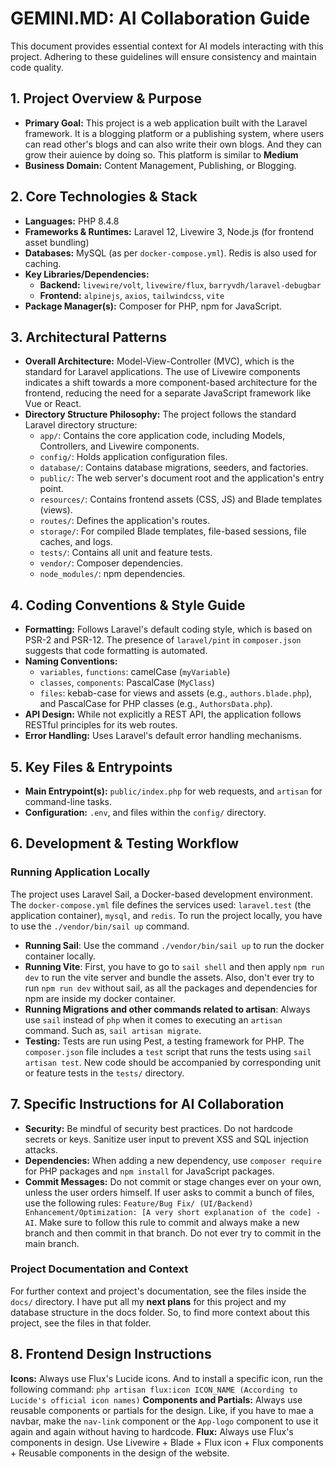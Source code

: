 # GEMINI.MD: AI Collaboration Guide

This document provides essential context for AI models interacting with this project. Adhering to these guidelines will ensure consistency and maintain code quality.

## 1. Project Overview & Purpose

* **Primary Goal:** This project is a web application built with the Laravel framework. It is a blogging platform or a publishing system, where users can read other's blogs and can also write their own blogs. And they can grow their auience by doing so. This platform is similar to **Medium**
* **Business Domain:** Content Management, Publishing, or Blogging.

## 2. Core Technologies & Stack

* **Languages:** PHP 8.4.8
* **Frameworks & Runtimes:** Laravel 12, Livewire 3, Node.js (for frontend asset bundling)
* **Databases:** MySQL (as per `docker-compose.yml`). Redis is also used for caching.
* **Key Libraries/Dependencies:**
    * **Backend:** `livewire/volt`, `livewire/flux`, `barryvdh/laravel-debugbar`
    * **Frontend:** `alpinejs`, `axios`, `tailwindcss`, `vite`
* **Package Manager(s):** Composer for PHP, npm for JavaScript.

## 3. Architectural Patterns

* **Overall Architecture:** Model-View-Controller (MVC), which is the standard for Laravel applications. The use of Livewire components indicates a shift towards a more component-based architecture for the frontend, reducing the need for a separate JavaScript framework like Vue or React.
* **Directory Structure Philosophy:** The project follows the standard Laravel directory structure:
    * `app/`: Contains the core application code, including Models, Controllers, and Livewire components.
    * `config/`: Holds application configuration files.
    * `database/`: Contains database migrations, seeders, and factories.
    * `public/`: The web server's document root and the application's entry point.
    * `resources/`: Contains frontend assets (CSS, JS) and Blade templates (views).
    * `routes/`: Defines the application's routes.
    * `storage/`: For compiled Blade templates, file-based sessions, file caches, and logs.
    * `tests/`: Contains all unit and feature tests.
    * `vendor/`: Composer dependencies.
    * `node_modules/`: npm dependencies.

## 4. Coding Conventions & Style Guide

* **Formatting:** Follows Laravel's default coding style, which is based on PSR-2 and PSR-12. The presence of `laravel/pint` in `composer.json` suggests that code formatting is automated.
* **Naming Conventions:**
    * `variables`, `functions`: camelCase (`myVariable`)
    * `classes`, `components`: PascalCase (`MyClass`)
    * `files`: kebab-case for views and assets (e.g., `authors.blade.php`), and PascalCase for PHP classes (e.g., `AuthorsData.php`).
* **API Design:** While not explicitly a REST API, the application follows RESTful principles for its web routes.
* **Error Handling:** Uses Laravel's default error handling mechanisms.

## 5. Key Files & Entrypoints

* **Main Entrypoint(s):** `public/index.php` for web requests, and `artisan` for command-line tasks.
* **Configuration:** `.env`, and files within the `config/` directory.

## 6. Development & Testing Workflow

### Running Application Locally
The project uses Laravel Sail, a Docker-based development environment. The `docker-compose.yml` file defines the services used: `laravel.test` (the application container), `mysql`, and `redis`. To run the project locally, you have to use the `./vendor/bin/sail up` command.
* **Running Sail**: Use the command `./vendor/bin/sail up` to run the docker container locally.
* **Running Vite**: First, you have to go to `sail shell` and then apply `npm run dev` to run the vite server and bundle the assets. Also, don't ever try to run `npm run dev` without sail, as all the packages and dependencies for npm are inside my docker container.
* **Running Migrations and other commands related to artisan**: Always use `sail` instead of `php` when it comes to executing an `artisan` command. Such as, `sail artisan migrate`.
* **Testing:** Tests are run using Pest, a testing framework for PHP. The `composer.json` file includes a `test` script that runs the tests using `sail artisan test`. New code should be accompanied by corresponding unit or feature tests in the `tests/` directory.

## 7. Specific Instructions for AI Collaboration

* **Security:** Be mindful of security best practices. Do not hardcode secrets or keys. Sanitize user input to prevent XSS and SQL injection attacks.
* **Dependencies:** When adding a new dependency, use `composer require` for PHP packages and `npm install` for JavaScript packages.
* **Commit Messages:** Do not commit or stage changes ever on your own, unless the user orders himself. If user asks to commit a bunch of files, use the following rules: `Feature/Bug Fix/ (UI/Backend) Enhancement/Optimization: [A very short explanation of the code] -AI`. Make sure to follow this rule to commit and always make a new branch and then commit in that branch. Do not ever try to commit in the main branch.

### Project Documentation and Context

For further context and project's documentation, see the files inside the `docs/` directory.
I have put all my **next plans** for this project and my database structure in the docs folder. So, to find more context about this project, see the files in that folder.


## 8. Frontend Design Instructions

**Icons:** Always use Flux's Lucide icons. And to install a specific icon, run the following command:
`php artisan flux:icon ICON_NAME (According to Lucide's official icon names)`
**Components and Partials:** Always use reusable components or partials for the design. Like, if you have to mae a navbar, make the `nav-link` component or the `App-logo` component to use it again and again without having to hardcode.
**Flux:** Always use Flux's components in design.
Use Livewire + Blade + Flux icon + Flux components + Reusable components in the design of the website.

